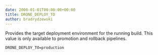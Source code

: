 ```yaml
---
date: 2000-01-01T00:00:00+00:00
title: DRONE_DEPLOY_TO
author: bradrydzewski
---
```


Provides the target deployment environment for the running build. This value is only available to promotion and rollback pipelines.

```
DRONE_DEPLOY_TO=production
```
